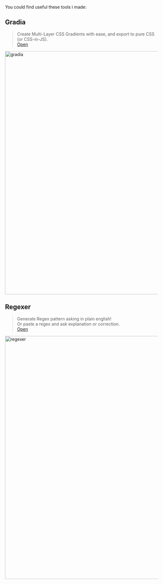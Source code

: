 You could find useful these tools i made:

## Gradia

> Create Multi-Layer CSS Gradients with ease, and export to pure CSS (or CSS-in-JS).  
> [Open](https://gradia.app/?ref=github)

<img width="800" alt="gradia" src="https://user-images.githubusercontent.com/47954700/213765289-fdaad04a-906b-4361-8c78-1709f357a131.png">


## Regexer

> Generate Regex pattern asking in plain english!  
> Or paste a regex and ask explanation or correction.  
> [Open](https://regexer.dev/?ref=github)

<img width="800" alt="regexer" src="https://user-images.githubusercontent.com/47954700/213765361-f0c472a5-4e4b-4d7f-916c-bc97694a7b2f.png">



<!--
**tresorama/tresorama** is a ✨ _special_ ✨ repository because its `README.md` (this file) appears on your GitHub profile.

Here are some ideas to get you started:

- 🔭 I’m currently working on ...
- 🌱 I’m currently learning ...
- 👯 I’m looking to collaborate on ...
- 🤔 I’m looking for help with ...
- 💬 Ask me about ...
- 📫 How to reach me: ...
- 😄 Pronouns: ...
- ⚡ Fun fact: ...
-->
